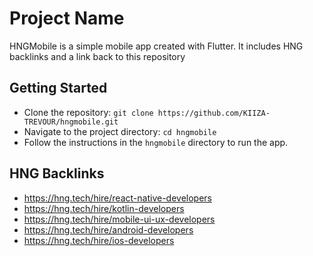 # Project Name
HNGMobile is a simple mobile app created with Flutter. It includes HNG backlinks and a link back to this repository

## Getting Started
- Clone the repository: `git clone https://github.com/KIIZA-TREVOUR/hngmobile.git`
- Navigate to the project directory: `cd hngmobile`
- Follow the instructions in the `hngmobile` directory to run the app.

## HNG Backlinks
- https://hng.tech/hire/react-native-developers
- https://hng.tech/hire/kotlin-developers
- https://hng.tech/hire/mobile-ui-ux-developers
- https://hng.tech/hire/android-developers
- https://hng.tech/hire/ios-developers
